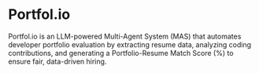 # Portfol.io
Portfol.io is an LLM-powered Multi-Agent System (MAS) that automates developer portfolio evaluation by extracting resume data, analyzing coding contributions, and generating a Portfolio-Resume Match Score (%) to ensure fair, data-driven hiring.
